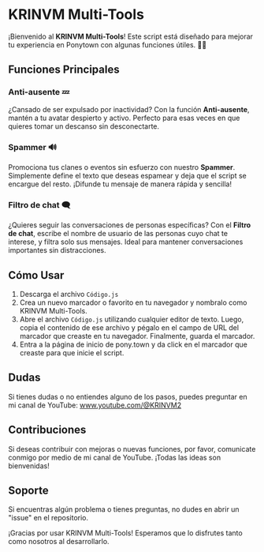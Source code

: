 # KRINVM Multi-Tools

¡Bienvenido al **KRINVM Multi-Tools**! Este script está diseñado para mejorar tu experiencia en Ponytown con algunas funciones útiles. 🐴✨

## Funciones Principales

### Anti-ausente 💤
¿Cansado de ser expulsado por inactividad? Con la función **Anti-ausente**, mantén a tu avatar despierto y activo. Perfecto para esas veces en que quieres tomar un descanso sin desconectarte.

### Spammer 🔊
Promociona tus clanes o eventos sin esfuerzo con nuestro **Spammer**. Simplemente define el texto que deseas espamear y deja que el script se encargue del resto. ¡Difunde tu mensaje de manera rápida y sencilla!

### Filtro de chat 🗨️
¿Quieres seguir las conversaciones de personas específicas? Con el **Filtro de chat**, escribe el nombre de usuario de las personas cuyo chat te interese, y filtra solo sus mensajes. Ideal para mantener conversaciones importantes sin distracciones.

## Cómo Usar

1. Descarga el archivo `Código.js`
2. Crea un nuevo marcador o favorito en tu navegador y nombralo como KRINVM Multi-Tools.
3. Abre el archivo `Código.js` utilizando cualquier editor de texto. Luego, copia el contenido de ese archivo y pégalo en el campo de URL del marcador que creaste en tu navegador. Finalmente, guarda el marcador.
4. Entra a la página de inicio de pony.town y da click en el marcador que creaste para que inicie el script.

## Dudas

Si tienes dudas o no entiendes alguno de los pasos, puedes preguntar en mi canal de YouTube: www.youtube.com/@KRINVM2

## Contribuciones

Si deseas contribuir con mejoras o nuevas funciones, por favor, comunicate conmigo por medio de mi canal de YouTube. ¡Todas las ideas son bienvenidas!

## Soporte

Si encuentras algún problema o tienes preguntas, no dudes en abrir un "issue" en el repositorio.

¡Gracias por usar KRINVM Multi-Tools! Esperamos que lo disfrutes tanto como nosotros al desarrollarlo.

